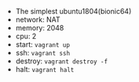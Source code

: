 - The simplest ubuntu1804(bionic64)
- network: NAT
- memory: 2048
- cpu: 2
- start: `vagrant up`
- ssh: `vagrant ssh`
- destroy: `vagrant destroy -f`
- halt: `vagrant halt`